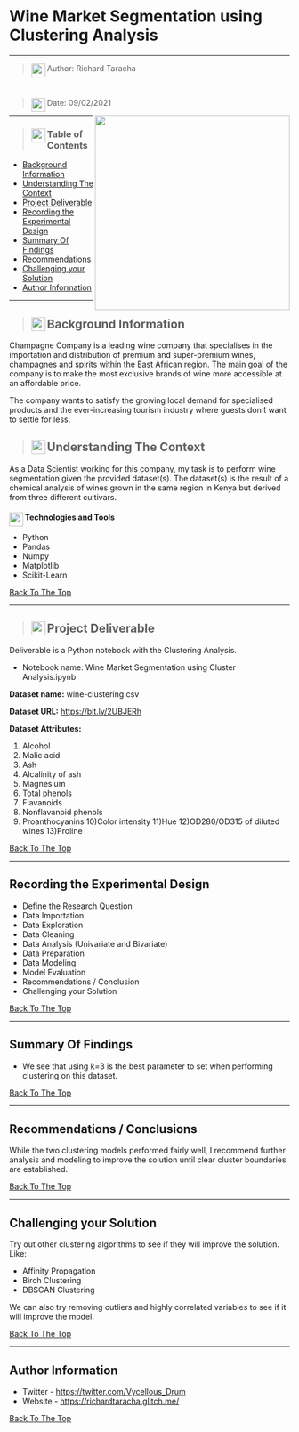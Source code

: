 # Wine Market Segmentation using Clustering Analysis
---



> <img align="left" width="25" height="25" src="https://user-images.githubusercontent.com/67068918/215286849-146f5584-6faa-4bb1-b9f0-530c0d07fe9e.svg">Author: Richard Taracha
<br>

> <img align="left" width="25" height="25" src="https://user-images.githubusercontent.com/67068918/215286877-b8cdc116-ada6-4868-87f3-2c0bdc7120d2.svg">Date: 09/02/2021
<!-- Alignment options!!!!! -->
<!-- <img align="right" width="350" height="350" src="https://user-images.githubusercontent.com/67068918/157052122-4ee576cf-9a9a-4bc6-8a0f-c0eed0c67e75.gif"> -->
<img align="right" width="350" height="350" src="https://user-images.githubusercontent.com/67068918/157045461-11d7bf19-52a8-4e96-8715-c97938593c3d.gif">

<!-- ![26022-loading-wine](https://user-images.githubusercontent.com/67068918/157045461-11d7bf19-52a8-4e96-8715-c97938593c3d.gif) -->

---


> ### <img align="left" width="25" height="25" src="https://user-images.githubusercontent.com/67068918/215286955-36a4b67f-d9dd-4f5e-bdf2-0f1c1a1c8379.svg"> Table of Contents

- [Background Information](#background-information)
- [Understanding The Context](#understanding-the-context)
- [Project Deliverable](#project-deliverable)
- [Recording the Experimental Design](#recording-the-experimental-design)
- [Summary Of Findings](#summary-of-findings)
- [Recommendations](#summary-of-findings)
- [Challenging your Solution](#challenging-your-solution)
- [Author Information](#author-information)

---

> ## <img align="left" width="25" height="25" src="https://user-images.githubusercontent.com/67068918/215286724-3155a89b-2ff1-4c17-acd7-3c2bf217ca27.svg">Background Information
Champagne Company is a leading wine company that specialises in the importation and distribution of premium and super-premium wines, champagnes and spirits within the East African region. The main goal of the company is to make the most exclusive brands of wine more accessible at an affordable price.

The company wants to satisfy the growing local demand for specialised products and the ever-increasing tourism industry where guests don ́t want to settle for less.

> ## <img align="left" width="25" height="25" src="https://user-images.githubusercontent.com/67068918/215316893-61a27805-8f0b-4cea-9e86-cce37aa822c6.svg">Understanding The Context

As a Data Scientist working for this company, my task is to perform wine segmentation given the provided dataset(s). The dataset(s) is the result of a chemical analysis of wines grown in the same region in Kenya but derived from three different cultivars.

#### <img align="left" width="25" height="25" src="https://user-images.githubusercontent.com/67068918/215316987-baf80271-70ca-4a8e-b570-02ef57991908.svg">Technologies and Tools

- Python
- Pandas
- Numpy
- Matplotlib
- Scikit-Learn

[Back To The Top](#Wine-Market-Segmentation-using-Clustering-Analysis)

---

> ## <img align="left" width="25" height="25" src="https://user-images.githubusercontent.com/67068918/215317175-0ab3afa2-a95b-426e-9609-a4162da5df24.svg"> Project Deliverable

Deliverable is a Python notebook with the Clustering Analysis.

* Notebook name: Wine Market Segmentation using Cluster Analysis.ipynb

**Dataset name:** wine-clustering.csv

**Dataset URL:** https://bit.ly/2UBJERh

**Dataset Attributes:**
1) Alcohol
2) Malic acid
3) Ash
4) Alcalinity of ash
5) Magnesium
6) Total phenols
7) Flavanoids
8) Nonflavanoid phenols
9) Proanthocyanins
10)Color intensity
11)Hue
12)OD280/OD315 of diluted wines
13)Proline

[Back To The Top](#Wine-Market-Segmentation-using-Clustering-Analysis)

---

## Recording the Experimental Design
* Define the Research Question
* Data Importation
* Data Exploration
* Data Cleaning
* Data Analysis (Univariate and Bivariate)
* Data Preparation
* Data Modeling
* Model Evaluation
* Recommendations / Conclusion
* Challenging your Solution

[Back To The Top](#Wine-Market-Segmentation-using-Clustering-Analysis)

---

## Summary Of Findings
* We see that using k=3 is the best parameter to set when performing clustering on this dataset.

[Back To The Top](#Wine-Market-Segmentation-using-Clustering-Analysis)

---

## Recommendations / Conclusions
While the two clustering models performed fairly well, I recommend further analysis and modeling to improve the solution until clear cluster boundaries are established.

[Back To The Top](#Wine-Market-Segmentation-using-Clustering-Analysis)

---

## Challenging your Solution
Try out other clustering algorithms to see if they will improve the solution. Like:

* Affinity Propagation
* Birch Clustering
* DBSCAN Clustering

We can also try removing outliers and highly correlated variables to see if it will improve the model.

[Back To The Top](#Wine-Market-Segmentation-using-Clustering-Analysis)

---

## Author Information

- Twitter - https://twitter.com/Vycellous_Drum
- Website - https://richardtaracha.glitch.me/

[Back To The Top](#Wine-Market-Segmentation-using-Clustering-Analysis)

